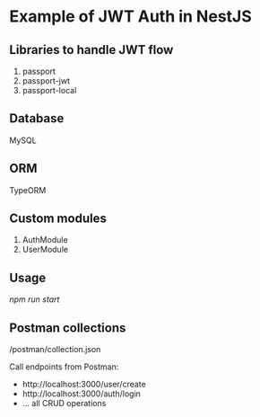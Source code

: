 # Example of JWT Auth in NestJS

## Libraries to handle JWT flow

1. passport
2. passport-jwt
3. passport-local

## Database

MySQL

## ORM

TypeORM

## Custom modules

1. AuthModule
2. UserModule

## Usage

_npm run start_

## Postman collections

/postman/collection.json

Call endpoints from Postman:

- http://localhost:3000/user/create
- http://localhost:3000/auth/login
- ... all CRUD operations
